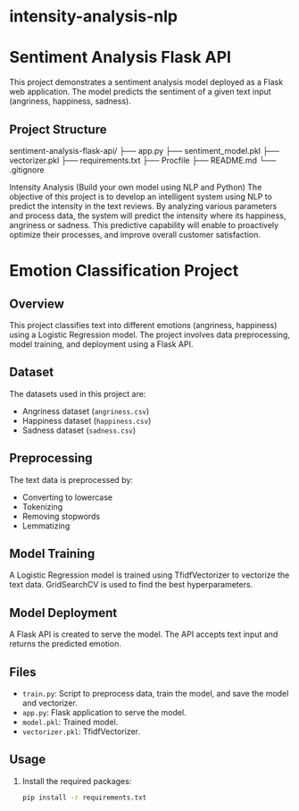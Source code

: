 # intensity-analysis-nlp
# Sentiment Analysis Flask API

This project demonstrates a sentiment analysis model deployed as a Flask web application. The model predicts the sentiment of a given text input (angriness, happiness, sadness).

## Project Structure

sentiment-analysis-flask-api/
├── app.py
├── sentiment_model.pkl
├── vectorizer.pkl
├── requirements.txt
├── Procfile
├── README.md
└── .gitignore

Intensity Analysis (Build your own model using NLP and Python) 
The objective of this project is to develop an intelligent system using NLP to predict the intensity in the text reviews. By analyzing various parameters and process data, the system will predict the intensity where its happiness, angriness or sadness. This predictive capability will enable to proactively optimize their processes, and improve overall customer satisfaction.

# Emotion Classification Project

## Overview
This project classifies text into different emotions (angriness, happiness) using a Logistic Regression model. The project involves data preprocessing, model training, and deployment using a Flask API.

## Dataset
The datasets used in this project are:
- Angriness dataset (`angriness.csv`)
- Happiness dataset (`happiness.csv`)
- Sadness dataset (`sadness.csv`)

## Preprocessing
The text data is preprocessed by:
- Converting to lowercase
- Tokenizing
- Removing stopwords
- Lemmatizing

## Model Training
A Logistic Regression model is trained using TfidfVectorizer to vectorize the text data. GridSearchCV is used to find the best hyperparameters.

## Model Deployment
A Flask API is created to serve the model. The API accepts text input and returns the predicted emotion.

## Files
- `train.py`: Script to preprocess data, train the model, and save the model and vectorizer.
- `app.py`: Flask application to serve the model.
- `model.pkl`: Trained model.
- `vectorizer.pkl`: TfidfVectorizer.

## Usage
1. Install the required packages:
   ```bash
   pip install -r requirements.txt
